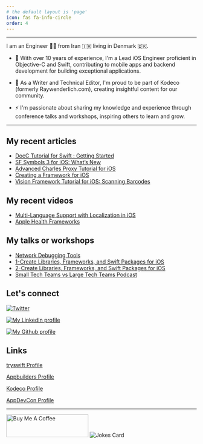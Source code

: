 ```yaml
---
# the default layout is 'page'
icon: fas fa-info-circle
order: 4
---
```


---

I am an Engineer 🧑‍💻 from Iran 🇮🇷 living in Denmark 🇩🇰.

- 🔭 With over 10 years of experience, I'm a Lead iOS Engineer proficient in Objective-C and Swift, contributing to mobile apps and backend development for building exceptional applications.

- 🌱 As a Writer and Technical Editor, I'm proud to be part of Kodeco (formerly Raywenderlich.com), creating insightful content for our community.

- ⚡️ I'm passionate about sharing my knowledge and experience through conference talks and workshops, inspiring others to learn and grow.

---

## My recent articles
<!-- BLOG-POST-LIST:START -->
- [DocC Tutorial for Swift : Getting Started](https://www.raywenderlich.com/34919511-docc-tutorial-for-swift-getting-started)
- [SF Symbols 3 for iOS: What’s New](https://www.raywenderlich.com/28867639-sf-symbols-3-for-ios-what-s-new)
- [Advanced Charles Proxy Tutorial for iOS](https://www.raywenderlich.com/22070831-advanced-charles-proxy-tutorial-for-ios)
- [Creating a Framework for iOS](https://www.raywenderlich.com/17753301-creating-a-framework-for-ios)
- [Vision Framework Tutorial for iOS: Scanning Barcodes](https://www.raywenderlich.com/12663654-vision-framework-tutorial-for-ios-scanning-barcodes)
<!-- BLOG-POST-LIST:END -->

## My recent videos
<!-- VIDEOS:START -->
- [Multi-Language Support with Localization in iOS](https://www.raywenderlich.com/20755921-multi-language-support-with-localization-in-ios)
- [Apple Health Frameworks](https://www.kodeco.com/26264549-apple-health-frameworks)
<!-- VIDEOS:END -->

## My talks or workshops
<!-- WORKSHOPS:START -->
- [Network Debugging Tools](https://appbuilders.ch/#workshops)
- [1-Create Libraries, Frameworks, and Swift Packages for iOS](https://lu.ma/swift-packages)
- [2-Create Libraries, Frameworks, and Swift Packages for iOS](https://lu.ma/swift-frameworks)
- [Small Tech Teams vs Large Tech Teams Podcast](https://open.spotify.com/episode/4KOh3NZSClXOAlXSxJAGGU?si=LLDgGJieSMiFdXQgPQxuRw)
<!-- WORKSHOPS:END -->

## Let's connect
[![Twitter](https://img.shields.io/badge/-emadgnia-blue?style=flat&logo=twitter&logoColor=white)](http://twitter.com/emadgnia)

[![My LinkedIn profile](https://img.shields.io/badge/-emadgnia-blue?style=flat&logo=Linkedin&logoColor=white)](https://www.linkedin.com/in/emadgnia/)

[![My Github profile](https://img.shields.io/badge/-emadgnia-blue?style=flat&logo=Github&logoColor=white)](https://github.com/Emadgnia)

## Links
[tryswift Profile](https://www.tryswift.co/world/#emadgnia) 

[Appbuilders Profile](https://appbuilders.ch/) 

[Kodeco Profile](https://www.kodeco.com/u/emadgnia)

[AppDevCon Profile](https://appdevcon.nl/speaker/emad-ghorbaninia/)

---

<a href="https://www.buymeacoffee.com/emadgnia" target="_blank"><img src="https://cdn.buymeacoffee.com/buttons/v2/default-blue.png" alt="Buy Me A Coffee" style="height: 60px !important;width: 217px !important;" ></a> ![Jokes Card](https://readme-jokes.vercel.app/api)
